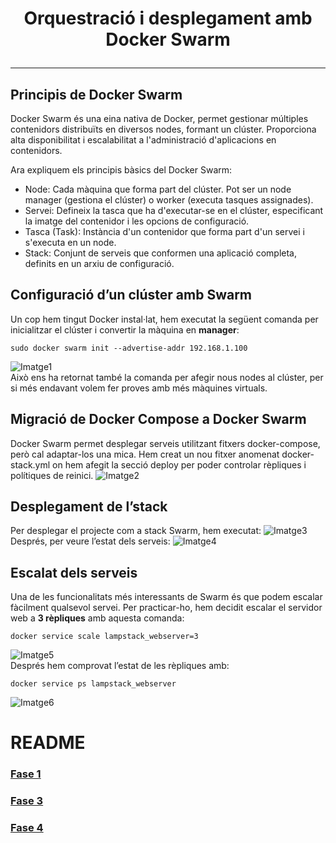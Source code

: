 # <p align="center">  Orquestració i desplegament amb Docker Swarm  </p>
------------
## Principis de Docker Swarm <br>
Docker Swarm és una eina nativa de Docker, permet gestionar múltiples contenidors distribuïts en diversos nodes, formant un clúster. 
Proporciona alta disponibilitat i escalabilitat a l'administració d'aplicacions en contenidors.​

Ara expliquem els principis bàsics del Docker Swarm:
- Node: Cada màquina que forma part del clúster. Pot ser un node manager (gestiona el clúster) o worker (executa tasques assignades).​
- Servei: Defineix la tasca que ha d'executar-se en el clúster, especificant la imatge del contenidor i les opcions de configuració.​
- Tasca (Task): Instància d'un contenidor que forma part d'un servei i s'executa en un node.​
- Stack: Conjunt de serveis que conformen una aplicació completa, definits en un arxiu de configuració.
## Configuració d’un clúster amb Swarm 
Un cop hem tingut Docker instal·lat, hem executat la següent comanda per inicialitzar el clúster i convertir la màquina en **manager**:
```
sudo docker swarm init --advertise-addr 192.168.1.100
```
![Imatge1](Imatges/1.png)
<br>
Això ens ha retornat també la comanda per afegir nous nodes al clúster, per si més endavant volem fer proves amb més màquines virtuals.

## Migració de Docker Compose a Docker Swarm
Docker Swarm permet desplegar serveis utilitzant fitxers docker-compose, però cal adaptar-los una mica. Hem creat un nou fitxer anomenat docker-stack.yml on
hem afegit la secció deploy per poder controlar rèpliques i polítiques de reinici. 
![Imatge2](Imatges/2.png)

## Desplegament de l’stack
Per desplegar el projecte com a stack Swarm, hem executat:
![Imatge3](Imatges/3.png)
<br>
Després, per veure l’estat dels serveis:
![Imatge4](Imatges/4.png)
<br>
## Escalat dels serveis
Una de les funcionalitats més interessants de Swarm és que podem escalar fàcilment qualsevol servei. Per practicar-ho, hem decidit escalar el servidor web a **3 rèpliques** amb aquesta comanda:
```
docker service scale lampstack_webserver=3
```
![Imatge5](Imatges/5.png)
<br>
Després hem comprovat l’estat de les rèpliques amb:
```
docker service ps lampstack_webserver
```
![Imatge6](Imatges/6.png)
<br>

# README
### [Fase 1](https://github.com/miguelIH/Projecte-Github/blob/main/01_Projecte-Docker-Orquestradors-Basic/Fase_1_Configuracions_i_desplegament_amb_Docker_Compose/Documentacio.md)
### [Fase 3](https://github.com/miguelIH/Projecte-Github/blob/main/01_Projecte-Docker-Orquestradors-Basic/Fase_3_Seguretat_a_Docker_Swarm/Documentacio.md)
### [Fase 4](https://github.com/miguelIH/Projecte-Github/blob/main/01_Projecte-Docker-Orquestradors-Basic/Fase_4_Orquestraci%C3%B3_amb_Kubernetes/Documentacio.md)

